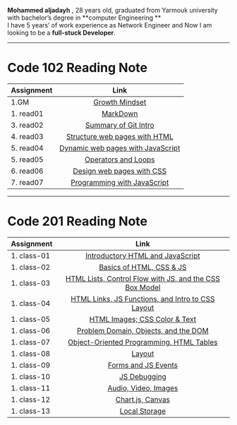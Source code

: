 **Mohammed aljadayh** , 28 years old,  graduated from Yarmouk university with bachelor’s degree in **computer Engineering **    
I have 5 years’ of  work experience as Network Engineer and Now I am looking to be a **full-stuck Developer**.
 


--------------------------------------

# Code 102 Reading Note
 | Assignment | **Link**|
| :---        |    :----:   |
| 1.GM|[Growth Mindset](https://mohammadaljadayh.github.io/reading-notes/102/GrowthMindset)      |
| 1. read01| [MarkDown](https://mohammadaljadayh.github.io/reading-notes/102/read01)   |
| 3. read02| [Summary of Git Intro](https://mohammadaljadayh.github.io/reading-notes/102/read02)    |
| 4. read03| [Structure web pages with HTML](https://mohammadaljadayh.github.io/reading-notes/102/read03)    |
| 5. read04| [Dynamic web pages with JavaScript](https://mohammadaljadayh.github.io/reading-notes/102/read04)    |
| 5. read05| [Operators and Loops](https://mohammadaljadayh.github.io/reading-notes/102/read05)    |
| 6. read06| [ Design web pages with CSS](https://mohammadaljadayh.github.io/reading-notes/102/read06)    |
| 7. read07| [  Programming with JavaScript](https://mohammadaljadayh.github.io/reading-notes/102/read07)  |

---------------------------------------
# Code 201 Reading Note 
 | Assignment | **Link**|
| :---        |    :----:   |
| 1. class-01| [Introductory HTML and JavaScript](https://mohammadaljadayh.github.io/reading-notes/201/read01)   |
| 1. class-02| [Basics of HTML, CSS & JS](https://mohammadaljadayh.github.io/reading-notes/201/read02)   |
|1. class-03| [HTML Lists, Control Flow with JS, and the CSS Box Model](https://mohammadaljadayh.github.io/reading-notes/201/read03)|
| 1. class-04| [HTML Links, JS Functions, and Intro to CSS Layout](https://mohammadaljadayh.github.io/reading-notes/201/read04)|
| 1. class-05| [HTML Images; CSS Color & Text](https://mohammadaljadayh.github.io/reading-notes/201/read05)  |
| 1. class-06| [Problem Domain, Objects, and the DOM](https://mohammadaljadayh.github.io/reading-notes/201/read06)  |
| 1. class-07| [Object-Oriented Programming, HTML Tables](https://mohammadaljadayh.github.io/reading-notes/201/read07)  |
| 1. class-08|[Layout ](https://mohammadaljadayh.github.io/reading-notes/201/read08)  |
| 1. class-09| [Forms and JS Events](https://mohammadaljadayh.github.io/reading-notes/201/read09)   |
| 1. class-10| [JS Debugging](https://mohammadaljadayh.github.io/reading-notes/201/read10)   |
| 1. class-11| [Audio, Video, Images](https://mohammadaljadayh.github.io/reading-notes/201/read11)   |
| 1. class-12| [Chart.js, Canvas](https://mohammadaljadayh.github.io/reading-notes/201/read12)   |
| 1. class-13| [Local Storage](https://mohammadaljadayh.github.io/reading-notes/201/read13)   |




